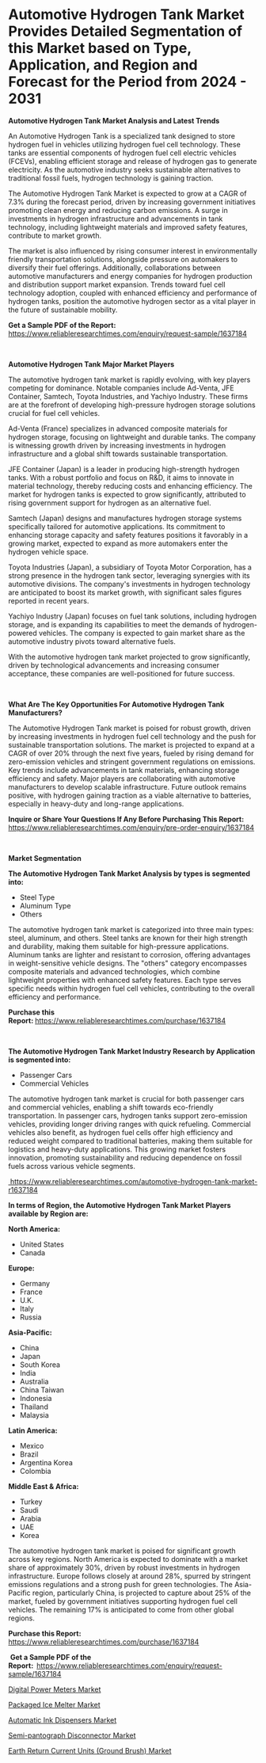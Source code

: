 <p><h1>Automotive Hydrogen Tank Market Provides Detailed Segmentation of this Market based on Type, Application, and Region and Forecast for the Period from 2024 - 2031</h1></p><p><strong>Automotive Hydrogen Tank Market Analysis and Latest Trends</strong></p>
<p><p>An Automotive Hydrogen Tank is a specialized tank designed to store hydrogen fuel in vehicles utilizing hydrogen fuel cell technology. These tanks are essential components of hydrogen fuel cell electric vehicles (FCEVs), enabling efficient storage and release of hydrogen gas to generate electricity. As the automotive industry seeks sustainable alternatives to traditional fossil fuels, hydrogen technology is gaining traction. </p><p>The Automotive Hydrogen Tank Market is expected to grow at a CAGR of 7.3% during the forecast period, driven by increasing government initiatives promoting clean energy and reducing carbon emissions. A surge in investments in hydrogen infrastructure and advancements in tank technology, including lightweight materials and improved safety features, contribute to market growth. </p><p>The market is also influenced by rising consumer interest in environmentally friendly transportation solutions, alongside pressure on automakers to diversify their fuel offerings. Additionally, collaborations between automotive manufacturers and energy companies for hydrogen production and distribution support market expansion. Trends toward fuel cell technology adoption, coupled with enhanced efficiency and performance of hydrogen tanks, position the automotive hydrogen sector as a vital player in the future of sustainable mobility.</p></p>
<p><strong>Get a Sample PDF of the Report:&nbsp;</strong> <a href="https://www.reliableresearchtimes.com/enquiry/request-sample/1637184?utm_campaign=1386&utm_medium=2&utm_source=Github&utm_content=ia&utm_term=13102024&utm_id=automotive-hydrogen-tank">https://www.reliableresearchtimes.com/enquiry/request-sample/1637184</a></p>
<p>&nbsp;</p>
<p><strong>Automotive Hydrogen Tank Major Market Players</strong></p>
<p><p>The automotive hydrogen tank market is rapidly evolving, with key players competing for dominance. Notable companies include Ad-Venta, JFE Container, Samtech, Toyota Industries, and Yachiyo Industry. These firms are at the forefront of developing high-pressure hydrogen storage solutions crucial for fuel cell vehicles.</p><p>Ad-Venta (France) specializes in advanced composite materials for hydrogen storage, focusing on lightweight and durable tanks. The company is witnessing growth driven by increasing investments in hydrogen infrastructure and a global shift towards sustainable transportation.</p><p>JFE Container (Japan) is a leader in producing high-strength hydrogen tanks. With a robust portfolio and focus on R&D, it aims to innovate in material technology, thereby reducing costs and enhancing efficiency. The market for hydrogen tanks is expected to grow significantly, attributed to rising government support for hydrogen as an alternative fuel.</p><p>Samtech (Japan) designs and manufactures hydrogen storage systems specifically tailored for automotive applications. Its commitment to enhancing storage capacity and safety features positions it favorably in a growing market, expected to expand as more automakers enter the hydrogen vehicle space.</p><p>Toyota Industries (Japan), a subsidiary of Toyota Motor Corporation, has a strong presence in the hydrogen tank sector, leveraging synergies with its automotive divisions. The company's investments in hydrogen technology are anticipated to boost its market growth, with significant sales figures reported in recent years.</p><p>Yachiyo Industry (Japan) focuses on fuel tank solutions, including hydrogen storage, and is expanding its capabilities to meet the demands of hydrogen-powered vehicles. The company is expected to gain market share as the automotive industry pivots toward alternative fuels.</p><p>With the automotive hydrogen tank market projected to grow significantly, driven by technological advancements and increasing consumer acceptance, these companies are well-positioned for future success.</p></p>
<p>&nbsp;</p>
<p><strong>What Are The Key Opportunities For Automotive Hydrogen Tank Manufacturers?</strong></p>
<p><p>The Automotive Hydrogen Tank market is poised for robust growth, driven by increasing investments in hydrogen fuel cell technology and the push for sustainable transportation solutions. The market is projected to expand at a CAGR of over 20% through the next five years, fueled by rising demand for zero-emission vehicles and stringent government regulations on emissions. Key trends include advancements in tank materials, enhancing storage efficiency and safety. Major players are collaborating with automotive manufacturers to develop scalable infrastructure. Future outlook remains positive, with hydrogen gaining traction as a viable alternative to batteries, especially in heavy-duty and long-range applications.</p></p>
<p><strong>Inquire or Share Your Questions If Any Before Purchasing This Report:</strong> <a href="https://www.reliableresearchtimes.com/enquiry/pre-order-enquiry/1637184?utm_campaign=1386&utm_medium=2&utm_source=Github&utm_content=ia&utm_term=13102024&utm_id=automotive-hydrogen-tank">https://www.reliableresearchtimes.com/enquiry/pre-order-enquiry/1637184</a></p>
<p>&nbsp;</p>
<p><strong>Market Segmentation</strong></p>
<p><strong>The Automotive Hydrogen Tank Market Analysis by types is segmented into:</strong></p>
<p><ul><li>Steel Type</li><li>Aluminum Type</li><li>Others</li></ul></p>
<p><p>The automotive hydrogen tank market is categorized into three main types: steel, aluminum, and others. Steel tanks are known for their high strength and durability, making them suitable for high-pressure applications. Aluminum tanks are lighter and resistant to corrosion, offering advantages in weight-sensitive vehicle designs. The "others" category encompasses composite materials and advanced technologies, which combine lightweight properties with enhanced safety features. Each type serves specific needs within hydrogen fuel cell vehicles, contributing to the overall efficiency and performance.</p></p>
<p><strong>Purchase this Report:&nbsp;</strong><a href="https://www.reliableresearchtimes.com/purchase/1637184?utm_campaign=1386&utm_medium=2&utm_source=Github&utm_content=ia&utm_term=13102024&utm_id=automotive-hydrogen-tank">https://www.reliableresearchtimes.com/purchase/1637184</a></p>
<p>&nbsp;</p>
<p><strong>The Automotive Hydrogen Tank Market Industry Research by Application is segmented into:</strong></p>
<p><ul><li>Passenger Cars</li><li>Commercial Vehicles</li></ul></p>
<p><p>The automotive hydrogen tank market is crucial for both passenger cars and commercial vehicles, enabling a shift towards eco-friendly transportation. In passenger cars, hydrogen tanks support zero-emission vehicles, providing longer driving ranges with quick refueling. Commercial vehicles also benefit, as hydrogen fuel cells offer high efficiency and reduced weight compared to traditional batteries, making them suitable for logistics and heavy-duty applications. This growing market fosters innovation, promoting sustainability and reducing dependence on fossil fuels across various vehicle segments.</p></p>
<p><a href="https://www.reliableresearchtimes.com/automotive-hydrogen-tank-market-r1637184?utm_campaign=1386&utm_medium=2&utm_source=Github&utm_content=ia&utm_term=13102024&utm_id=automotive-hydrogen-tank">&nbsp;https://www.reliableresearchtimes.com/automotive-hydrogen-tank-market-r1637184</a></p>
<p><strong>In terms of Region, the Automotive Hydrogen Tank Market Players available by Region are:</strong></p>
<p>
    <p> <strong> North America: </strong>
        <ul>
            <li>United States</li>
            <li>Canada</li>
        </ul>
        </p> 
    <p> <strong> Europe: </strong>
        <ul>
            <li>Germany</li>
            <li>France</li>
            <li>U.K.</li>
            <li>Italy</li>
            <li>Russia</li>
        </ul>
        </p> 
    <p> <strong> Asia-Pacific: </strong>
        <ul>
            <li>China</li>
            <li>Japan</li>
            <li>South Korea</li>
            <li>India</li>
            <li>Australia</li>
            <li>China Taiwan</li>
            <li>Indonesia</li>
            <li>Thailand</li>
            <li>Malaysia</li>
        </ul>
        </p> 
    <p> <strong> Latin America: </strong>
        <ul>
            <li>Mexico</li>
            <li>Brazil</li>
            <li>Argentina Korea</li>
            <li>Colombia</li>
        </ul>
        </p> 
    <p> <strong> Middle East & Africa: </strong>
        <ul>
            <li>Turkey</li>
            <li>Saudi</li>
            <li>Arabia</li>
            <li>UAE</li>
            <li>Korea</li>
        </ul>
    </p>
    </p>
<p><p>The automotive hydrogen tank market is poised for significant growth across key regions. North America is expected to dominate with a market share of approximately 30%, driven by robust investments in hydrogen infrastructure. Europe follows closely at around 28%, spurred by stringent emissions regulations and a strong push for green technologies. The Asia-Pacific region, particularly China, is projected to capture about 25% of the market, fueled by government initiatives supporting hydrogen fuel cell vehicles. The remaining 17% is anticipated to come from other global regions.</p></p>
<p><strong>Purchase this Report: </strong><a href="https://www.reliableresearchtimes.com/purchase/1637184?utm_campaign=1386&utm_medium=2&utm_source=Github&utm_content=ia&utm_term=13102024&utm_id=automotive-hydrogen-tank">https://www.reliableresearchtimes.com/purchase/1637184</a></p>
<p>&nbsp;<strong>Get a Sample PDF of the Report:&nbsp;&nbsp;</strong><a href="https://www.reliableresearchtimes.com/enquiry/request-sample/1637184?utm_campaign=1386&utm_medium=2&utm_source=Github&utm_content=ia&utm_term=13102024&utm_id=automotive-hydrogen-tank">https://www.reliableresearchtimes.com/enquiry/request-sample/1637184</a></p>
<p><strong></strong></p>
<p><p><a href="https://issuu.com/reportprime-2/docs/digital-power-meters-market-size-20_ae212fd6c95554?utm_campaign=1386&utm_medium=2&utm_source=Github&utm_content=ia&utm_term=13102024&utm_id=automotive-hydrogen-tank">Digital Power Meters Market</a></p><p><a href="https://github.com/hgf64gh/Market-Research-Report-List-1/blob/main/packaged-ice-melter-market.md?utm_campaign=1386&utm_medium=2&utm_source=Github&utm_content=ia&utm_term=13102024&utm_id=automotive-hydrogen-tank">Packaged Ice Melter Market</a></p><p><a href="https://www.linkedin.com/pulse/mapping-automatic-ink-dispensers-market-trends-challenges-breakthroughs-qvd5c?utm_campaign=1386&utm_medium=2&utm_source=Github&utm_content=ia&utm_term=13102024&utm_id=automotive-hydrogen-tank">Automatic Ink Dispensers Market</a></p><p><a href="https://www.linkedin.com/pulse/semi-pantograph-disconnector-market-overview-global-trends-yp2zc?utm_campaign=1386&utm_medium=2&utm_source=Github&utm_content=ia&utm_term=13102024&utm_id=automotive-hydrogen-tank">Semi-pantograph Disconnector Market</a></p><p><a href="https://www.linkedin.com/pulse/global-earth-return-current-units-ground-brush-market-lwnve?utm_campaign=1386&utm_medium=2&utm_source=Github&utm_content=ia&utm_term=13102024&utm_id=automotive-hydrogen-tank">Earth Return Current Units (Ground Brush) Market</a></p></p>